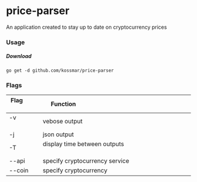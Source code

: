 # price-parser
An application created to stay up to date on cryptocurrency prices

### Usage

##### Download
```
go get -d github.com/kossmar/price-parser
```

### Flags

| Flag             | Function                                                                     |
|------------------|------------------------------------------------------------------------------|
| -v               | vebose output                                                                |
| -j               | json output                                                                  |
| -T               | display time between outputs                                                 |
| --api            | specify cryptocurrency service                                               |
| --coin           | specify cryptocurrency                                                       |

